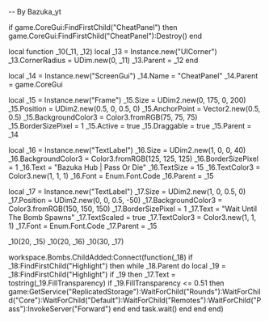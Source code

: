 -- By Bazuka_yt

if game.CoreGui:FindFirstChild("CheatPanel") then
    game.CoreGui:FindFirstChild("CheatPanel"):Destroy()
end

local function _10(_11, _12)
    local _13 = Instance.new("UICorner")
    _13.CornerRadius = UDim.new(0, _11)
    _13.Parent = _12
end

local _14 = Instance.new("ScreenGui")
_14.Name = "CheatPanel"
_14.Parent = game.CoreGui

local _15 = Instance.new("Frame")
_15.Size = UDim2.new(0, 175, 0, 200)
_15.Position = UDim2.new(0.5, 0, 0.5, 0)
_15.AnchorPoint = Vector2.new(0.5, 0.5)
_15.BackgroundColor3 = Color3.fromRGB(75, 75, 75)
_15.BorderSizePixel = 1
_15.Active = true
_15.Draggable = true
_15.Parent = _14

local _16 = Instance.new("TextLabel")
_16.Size = UDim2.new(1, 0, 0, 40)
_16.BackgroundColor3 = Color3.fromRGB(125, 125, 125)
_16.BorderSizePixel = 1
_16.Text = "Bazuka Hub | Pass Or Die"
_16.TextSize = 15
_16.TextColor3 = Color3.new(1, 1, 1)
_16.Font = Enum.Font.Code
_16.Parent = _15

local _17 = Instance.new("TextLabel")
_17.Size = UDim2.new(1, 0, 0.5, 0)
_17.Position = UDim2.new(0, 0, 0.5, -50)
_17.BackgroundColor3 = Color3.fromRGB(150, 150, 150)
_17.BorderSizePixel = 1
_17.Text = "Wait Until The Bomb Spawns"
_17.TextScaled = true
_17.TextColor3 = Color3.new(1, 1, 1)
_17.Font = Enum.Font.Code
_17.Parent = _15

_10(20, _15)
_10(20, _16)
_10(30, _17)

workspace.Bombs.ChildAdded:Connect(function(_18)
    if _18:FindFirstChild("Highlight") then
        while _18.Parent do
            local _19 = _18:FindFirstChild("Highlight")
            if _19 then
                _17.Text = tostring(_19.FillTransparency)
                if _19.FillTransparency <= 0.51 then game:GetService("ReplicatedStorage"):WaitForChild("Rounds"):WaitForChild("Core"):WaitForChild("Default"):WaitForChild("Remotes"):WaitForChild("Pass"):InvokeServer("Forward")
                end
            end
            task.wait()
        end
    end
end)
